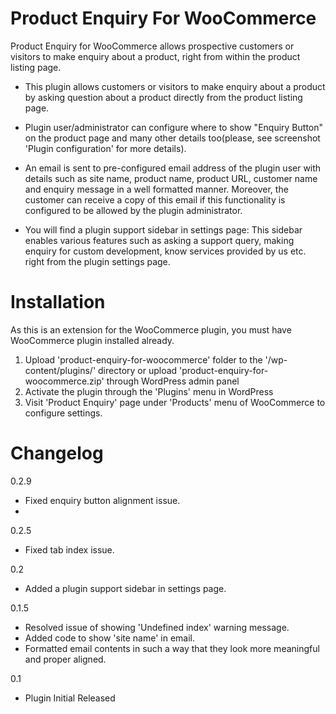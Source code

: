 Product Enquiry For WooCommerce
===============================

Product Enquiry for WooCommerce allows prospective customers or visitors to make enquiry about a product, right from within the product listing page.

* This plugin allows customers or visitors to make enquiry about a product by asking question about a product directly from the product listing page.

* Plugin user/administrator can configure where to show "Enquiry Button" on the product page and many other details too(please, see screenshot 'Plugin configuration' for more details).

* An email is sent to pre-configured email address of the plugin user with details such as site name, product name, product URL, customer name and enquiry message in a well formatted manner. Moreover, the customer can receive a copy of this email if this functionality is configured to be allowed by the plugin administrator.

* You will find a plugin support sidebar in settings page: This sidebar enables various features such as asking a support query, making enquiry for custom development, know services provided by us etc. right from the plugin settings page.

Installation
============

As this is an extension for the WooCommerce plugin, you must have WooCommerce plugin installed already.

1. Upload 'product-enquiry-for-woocommerce' folder to the '/wp-content/plugins/' directory or upload 'product-enquiry-for-woocommerce.zip' through WordPress admin panel
2. Activate the plugin through the 'Plugins' menu in WordPress
3. Visit 'Product Enquiry' page under 'Products' menu of WooCommerce to configure settings.

Changelog
=========

0.2.9
* Fixed enquiry button alignment issue.
* 

0.2.5
* Fixed tab index issue.

0.2
* Added a plugin support sidebar in settings page.

0.1.5
* Resolved issue of showing 'Undefined index' warning message.
* Added code to show 'site name' in email.
* Formatted email contents in such a way that they look more meaningful and proper aligned.

0.1
* Plugin Initial Released

